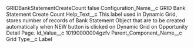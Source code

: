 <?xml version="1.0" encoding="UTF-8"?>
<CustomMetadata xmlns="http://soap.sforce.com/2006/04/metadata" xmlns:xsi="http://www.w3.org/2001/XMLSchema-instance" xmlns:xsd="http://www.w3.org/2001/XMLSchema">
    <label>GRIDBankStatementCreateCount</label>
    <protected>false</protected>
    <values>
        <field>Configuration_Name__c</field>
        <value xsi:type="xsd:string">GRID Bank Statement Create Count</value>
    </values>
    <values>
        <field>Help_Text__c</field>
        <value xsi:type="xsd:string">This label used in Dynamic Grid, stores number of records of Bank Statement Object that are to be created automatically when NEW button is clicked on Dynamic Grid on Opportunity Detail Page.</value>
    </values>
    <values>
        <field>Id_Value__c</field>
        <value xsi:type="xsd:string">10190000004gzfv</value>
    </values>
    <values>
        <field>Parent_Component_Name__c</field>
        <value xsi:type="xsd:string">Grid</value>
    </values>
    <values>
        <field>Type__c</field>
        <value xsi:type="xsd:string">Label</value>
    </values>
</CustomMetadata>
